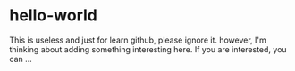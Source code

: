 # hello-world
This is useless and just for learn github, please ignore it.
however, I'm thinking about adding something interesting here. If you are interested, you can ...
